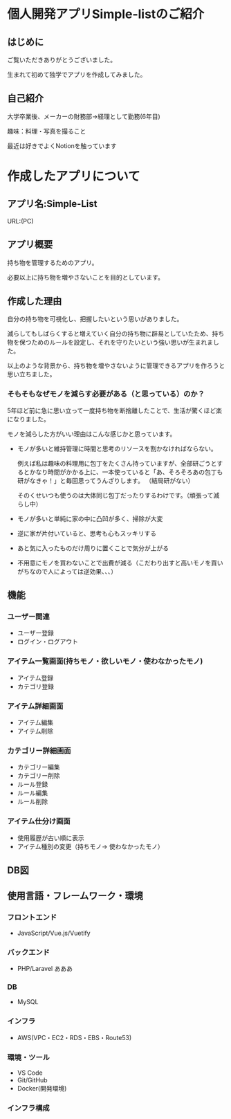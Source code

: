 # 個人開発アプリSimple-listのご紹介
## はじめに
ご覧いただきありがとうございました。

生まれて初めて独学でアプリを作成してみました。

## 自己紹介
大学卒業後、メーカーの財務部->経理として勤務(6年目)

趣味：料理・写真を撮ること

最近は好きでよくNotionを触っています


# 作成したアプリについて

## アプリ名:Simple-List
URL:(PC)

## アプリ概要
持ち物を管理するためのアプリ。

必要以上に持ち物を増やさないことを目的としています。

## 作成した理由
自分の持ち物を可視化し、把握したいという思いがありました。

減らしてもしばらくすると増えていく自分の持ち物に辟易としていたため、持ち物を保つためのルールを設定し、それを守りたいという強い思いが生まれました。

以上のような背景から、持ち物を増やさないように管理できるアプリを作ろうと思い立ちました。

### そもそもなぜモノを減らす必要がある（と思っている）のか？
5年ほど前に急に思い立って一度持ち物を断捨離したことで、生活が驚くほど楽になりました。

モノを減らした方がいい理由はこんな感じかと思っています。

- モノが多いと維持管理に時間と思考のリソースを割かなければならない。

  例えば私は趣味の料理用に包丁をたくさん持っていますが、全部研ごうとするとかなり時間がかかる上に、一本使っていると「あ、そろそろあの包丁も研がなきゃ！」と毎回思ってうんざりします。  （結局研がない）

  そのくせいつも使うのは大体同じ包丁だったりするわけです。（頑張って減らし中）

- モノが多いと単純に家の中に凸凹が多く、掃除が大変
- 逆に家が片付いていると、思考も心もスッキリする
- あと気に入ったものだけ周りに置くことで気分が上がる
- 不用意にモノを買わないことで出費が減る（こだわり出すと高いモノを買いがちなので人によっては逆効果、、、）

## 機能

### ユーザー関連
- ユーザー登録
- ログイン・ログアウト

### アイテム一覧画面(持ちモノ・欲しいモノ・使わなかったモノ)
- アイテム登録
- カテゴリ登録

### アイテム詳細画面
- アイテム編集
- アイテム削除

### カテゴリー詳細画面
- カテゴリー編集
- カテゴリー削除
- ルール登録
- ルール編集
- ルール削除

### アイテム仕分け画面
- 使用履歴が古い順に表示
- アイテム種別の変更（持ちモノ-> 使わなかったモノ）

## DB図

## 使用言語・フレームワーク・環境

### フロントエンド
- JavaScript/Vue.js/Vuetify

### バックエンド
- PHP/Laravel
あああ

### DB
- MySQL

### インフラ
- AWS(VPC・EC2・RDS・EBS・Route53)

### 環境・ツール
- VS Code
- Git/GitHub
- Docker(開発環境)

### インフラ構成


